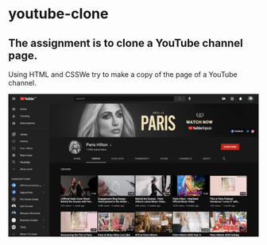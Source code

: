 # youtube-clone

## The assignment is to clone a YouTube channel page.

Using HTML and CSSWe try to make a copy of the page of a YouTube channel.

![YouTube Channel](./img/youtube.png)